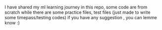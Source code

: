I have shared my ml learning journey in this repo, some code are from scratch while there are some practice files, test files (just made to write some timepass/testing codes) 
if you have any suggestion , you can lemme know :)

